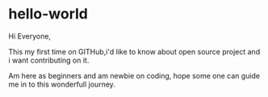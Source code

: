 # hello-world

Hi Everyone,



This my first time on GITHub,i'd like to know about open source project and i want contributing on it.

Am here as beginners and am newbie on coding, hope some one can guide me in to this wonderfull journey.



